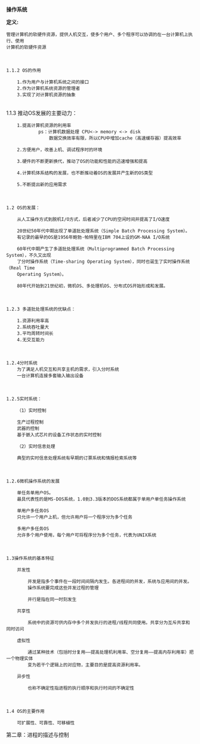 **操作系统**
<br>
    
**定义:**
    
    管理计算机的软硬件资源，提供人机交互，使多个用户、多个程序可以协调的在一台计算机上执行、使用
    计算机的软硬件资源

<br>

    1.1.2 OS的作用
    
        1.作为用户与计算机系统之间的接口
        2.作为计算机系统资源的管理者
        3.实现了对计算机资源的抽象
<br>
    1.1.3 推动OS发展的主要动力：

        1.提高计算机资源的利用率
                ps：计算机数据处理 CPU<-> memory <-> disk
                    数据交换效率有限，所以CPU中增加cache（高速缓存器）提高效率
    
        2.方便用户，改善上机、调试程序时的环境
    
        3.硬件的不断更新换代，推动了OS的功能和性能的迅速增强和提高
    
        4.计算机体系结构的发展，也不断推动着OS的发展并产生新的OS类型
    
        5.不断提出新的应用需求
<br>
    
    1.2 OS的发展：
    
        从人工操作方式到脱机I/O方式，后者减少了CPU的空闲时间并提高了I/O速度
    
        20世纪50年代中期出现了单道批处理系统（Simple Batch Processing System）。
        有记录的最早的OS是1956年鲍勃·帕特里在IBM 704上设的GM-NAA I/O系统
        
        60年代中期产生了多道批处理系统（Multiprogrammed Batch Processing System），不久又出现
        了分时操作系统（Time-sharing Operating System），同时也诞生了实时操作系统（Real Time 
        Operating System）。
    
        80年代开始到21世纪初，微机OS、多处理机OS、分布式OS开始形成和发展。
<br>

    1.2.3 多道批处理系统的优缺点：
    
        1.资源利用率高
        2.系统吞吐量大
        3.平均周转时间长
        4.无交互能力

<br>

    1.2.4分时系统
        为了满足人机交互和共享主机的需求，引入分时系统
        一台计算机连接多套输入输出设备
<br>

    1.2.5实时系统：
        
        （1）实时控制
        
        生产过程控制
        武器的控制
        基于嵌入式芯片的设备工作状态的实时控制
    
        （2）实时信息处理
    
        典型的实时信息处理系统有早期的订票系统和情报检索系统等
<br>

    1.2.6微机操作系统的发展
       
        单任务单用户OS。
        最具代表性的是MS-DOS系统，1.0到3.3版本的DOS系统都属于单用户单任务操作系统
    
        单用户多任务OS
        只允许一个用户上机，但允许用户将一个程序分为多个任务
    
        多用户多任务OS
        允许多个用户使用，每个用户可将程序分为多个任务，代表为UNIX系统
<br>

    1.3操作系统的基本特征
    
        并发性
        
            并发是指多个事件在一段时间间隔内发生。各进程间的并发，系统与应用间的并发。
            操作系统要完成这些并发过程的管理
    
            并行是指在同一时刻发生
    
        共享性
    
            系统中的资源可供内存中多个并发执行的进程/线程共同使用。共享分为互斥共享和同时访问
    
        虚拟性
    
            通过某种技术（包括时分复用——提高处理机利用率、空分复用——提高内存利用率）把一个物理实体
            变为若干个逻辑上的对应物，主要目的是提高资源利用率。
    
        异步性
        
            也称不确定性指进程的执行顺序和执行时间的不确定性

<br>
    

    1.4 OS的主要作用
    
    	可扩展性、可靠性、可移植性



第二章：进程的描述与控制

```

```

